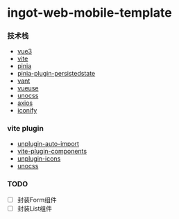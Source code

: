 # ingot-web-mobile-template

### 技术栈
  * [vue3](https://github.com/vuejs/core)
  * [vite](https://github.com/vitejs/vite)
  * [pinia](https://github.com/vuejs/pinia)
  * [pinia-plugin-persistedstate](https://github.com/prazdevs/pinia-plugin-persistedstate)
  * [vant](https://github.com/youzan/vant)
  * [vueuse](https://github.com/vueuse/vueuse)
  * [unocss](https://github.com/unocss/unocss)
  * [axios](https://github.com/axios/axios)
  * [iconify](https://github.com/iconify/iconify)

### vite plugin
  * [unplugin-auto-import](https://github.com/antfu/unplugin-auto-import)
  * [vite-plugin-components](https://github.com/antfu/vite-plugin-components)
  * [unplugin-icons](https://github.com/antfu/unplugin-icons)
  * [unocss](https://github.com/unocss/unocss)

### TODO
  * [ ] 封装Form组件
  * [ ] 封装List组件
